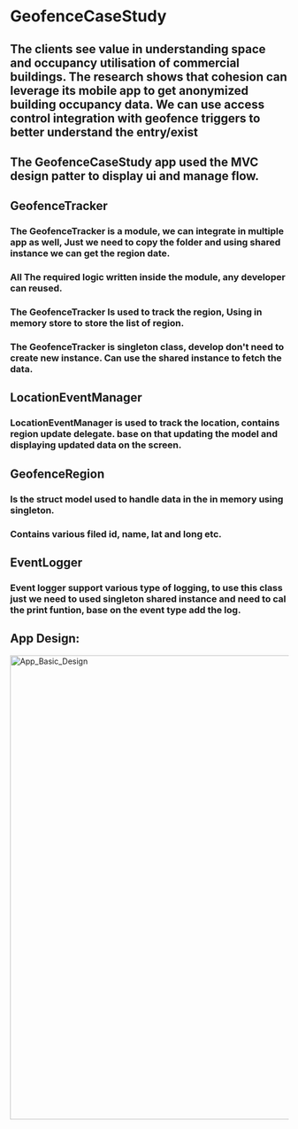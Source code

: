 # GeofenceCaseStudy
## The clients see value in understanding space and occupancy utilisation of commercial buildings. The research shows that cohesion can leverage its mobile app to get anonymized building occupancy data. We can use access control integration with geofence triggers to better understand the entry/exist
## The GeofenceCaseStudy app used the MVC design patter to display ui and manage flow.

## GeofenceTracker
### The GeofenceTracker is a module, we can integrate in multiple app as well, Just we need to copy the folder and using shared instance we can get the region date.
### All The required logic written inside the module, any developer can reused.
### The GeofenceTracker Is used to track the region, Using in memory store to store the list of region.
### The GeofenceTracker is singleton class, develop don't need to create new instance. Can use the shared instance to fetch the data.

## LocationEventManager 
### LocationEventManager is used to track the location, contains region update delegate. base on that updating the model and displaying updated data on the screen.

## GeofenceRegion
### Is the struct model used to handle data in the in memory using singleton.
### Contains various filed id, name, lat and long etc.

## EventLogger
### Event logger support various type of logging, to use this class just we need to used singleton shared instance and need to cal the print funtion, base on the event type add the log.

## App Design:
<img width="838" alt="App_Basic_Design" src="https://user-images.githubusercontent.com/9925410/126334771-97ebeeeb-1111-4ca4-977b-7a3f4db516f1.png">
